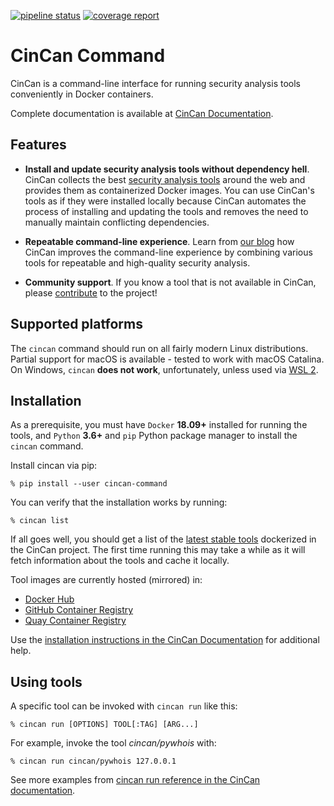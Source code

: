 [![pipeline status](https://gitlab.com/CinCan/cincan-command/badges/master/pipeline.svg)](https://gitlab.com/CinCan/cincan-command/commits/master)
[![coverage report](https://gitlab.com/CinCan/cincan-command/badges/master/coverage.svg)](https://gitlab.com/CinCan/cincan-command/commits/master)

# CinCan Command

CinCan is a command-line interface for running security analysis tools conveniently in Docker containers.

Complete documentation is available at [CinCan Documentation](https://cincan.gitlab.io/cincan-command/).

## Features

 - **Install and update security analysis tools without dependency hell**. CinCan collects the best [security analysis tools](https://gitlab.com/CinCan/tools) around the web and provides them as containerized Docker images. You can use CinCan's tools as if they were installed locally because CinCan automates the process of installing and updating the tools and removes the need to manually maintain conflicting dependencies.

 - **Repeatable command-line experience**. Learn from [our blog](https://cincan.io/blog/) how CinCan improves the command-line experience by combining various tools for repeatable and high-quality security analysis.

 - **Community support**. If you know a tool that is not available in CinCan, please [contribute](https://gitlab.com/CinCan/tools/-/blob/master/CONTRIBUTING.md) to the project!

## Supported platforms

The `cincan` command should run on all fairly modern Linux distributions. Partial support for macOS is available - tested to work with macOS Catalina. On Windows, `cincan` **does not work**, unfortunately, unless used via [WSL 2](https://docs.microsoft.com/en-us/windows/wsl/compare-versions#whats-new-in-wsl-2). 

## Installation

As a prerequisite, you must have `Docker` **18.09+** installed for running the tools, and `Python` **3.6+** and `pip` Python package manager to install the `cincan` command.

Install cincan via pip:

    % pip install --user cincan-command

You can verify that the installation works by running:

    % cincan list

If all goes well, you should get a list of the [latest stable tools](https://gitlab.com/CinCan/tools) dockerized in the CinCan project. The first time running this may take a while as it will fetch information about the tools and cache it locally.

Tool images are currently hosted (mirrored) in:

 * [Docker Hub](https://hub.docker.com/u/cincan)
 * [GitHub Container Registry](https://github.com/orgs/cincanproject/packages)
 * [Quay Container Registry](https://quay.io/organization/cincan/)


Use the [installation instructions in the CinCan Documentation](https://cincan.gitlab.io/cincan-command/installation.html) for additional help.

## Using tools

A specific tool can be invoked with `cincan run` like this:

    % cincan run [OPTIONS] TOOL[:TAG] [ARG...]

For example, invoke the tool *cincan/pywhois* with:

    % cincan run cincan/pywhois 127.0.0.1

See more examples from [cincan run reference in the CinCan documentation](https://cincan.gitlab.io/cincan-command/commands/cincan_run.html).
